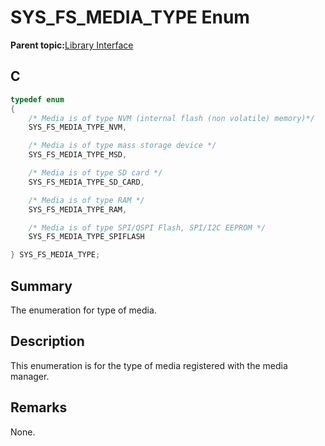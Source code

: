 # SYS\_FS\_MEDIA\_TYPE Enum

**Parent topic:**[Library Interface](GUID-42556FDF-A632-49FE-8A5E-9303A926578C.md)

## C

```c
typedef enum
{
    /* Media is of type NVM (internal flash (non volatile) memory)*/
    SYS_FS_MEDIA_TYPE_NVM,

    /* Media is of type mass storage device */
    SYS_FS_MEDIA_TYPE_MSD,

    /* Media is of type SD card */
    SYS_FS_MEDIA_TYPE_SD_CARD,

    /* Media is of type RAM */
    SYS_FS_MEDIA_TYPE_RAM,

    /* Media is of type SPI/QSPI Flash, SPI/I2C EEPROM */
    SYS_FS_MEDIA_TYPE_SPIFLASH

} SYS_FS_MEDIA_TYPE;

```

## Summary

The enumeration for type of media.

## Description

This enumeration is for the type of media registered with the media<br />manager.

## Remarks

None.


